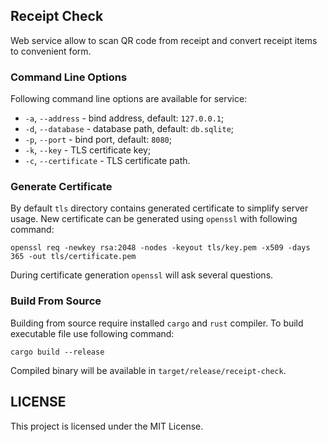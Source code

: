 ## Receipt Check

Web service allow to scan QR code from receipt and convert receipt items to convenient form.

### Command Line Options

Following command line options are available for service:

* `-a`, `--address` - bind address, default: `127.0.0.1`;
* `-d`, `--database` - database path, default: `db.sqlite`;
* `-p`, `--port` - bind port, default: `8080`;
* `-k`, `--key` - TLS certificate key;
* `-c`, `--certificate` - TLS certificate path.

### Generate Certificate

By default `tls` directory contains generated certificate to simplify server usage. New certificate can be generated
using `openssl` with following command:

```
openssl req -newkey rsa:2048 -nodes -keyout tls/key.pem -x509 -days 365 -out tls/certificate.pem
```

During certificate generation `openssl` will ask several questions.

### Build From Source

Building from source require installed `cargo` and `rust` compiler. To build executable file use following command:

```
cargo build --release
```

Compiled binary will be available in `target/release/receipt-check`.

## LICENSE

This project is licensed under the MIT License.
